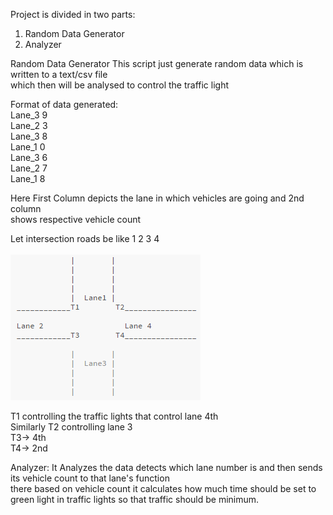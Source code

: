 Project is divided in two parts:
1. Random Data Generator</br>
2. Analyzer

Random Data Generator
This script just generate random data which is written to a text/csv file</br>
which then will be analysed to control the traffic light</br>

Format of data generated:</br>
Lane_3 9</br>
Lane_2 3</br>
Lane_3 8</br>
Lane_1 0</br>
Lane_3 6</br>
Lane_2 7</br>
Lane_1 8</br>

Here First Column depicts the lane in which vehicles are going and 2nd column</br>
shows respective vehicle count</br>

Let intersection roads be like 1 2 3 4</br>
</br>
![alt text](https://github.com/yashj302/Traffic-Management-System/blob/master/Intersection%20Roads.png)

T1 controlling the traffic lights that control lane 4th</br>
Similarly T2 controlling lane 3</br>
T3-> 4th</br>
T4-> 2nd </br>

Analyzer:
It Analyzes the data detects which lane number is and then sends its vehicle count to that lane's function</br>
there based on vehicle count it calculates how much time should be set to green light in traffic lights so that traffic should be minimum.

